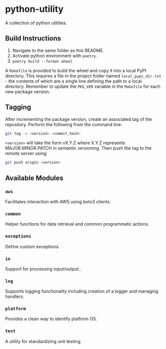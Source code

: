 # python-utility

A collection of python utilities.

## Build Instructions

1. Navigate to the same folder as this README.
2. Activate python environment with `poetry`.
3. `poetry build --format wheel`

A `Makefile` is provided to build the wheel and copy it into a local PyPI directory. This requires a file in the project folder named `local_pypi_dir.txt` - the contents of which are a single line defining the path to a local directory. Remember to update the `PKG_VER` variable in the `Makefile` for each new package version.

## Tagging

After incrementing the package version, create an associated tag of the repository. Perform the following from the command line:

```bash
git tag -a <version> <commit_hash>
```

`<version>` will take the form vX.Y.Z where X.Y.Z represents MAJOR.MINOR.PATCH in semantic versioning. Then push the tag to the remote server using:

```bash
git push origin <version>
```

## Available Modules

### `aws`

Facilitates interaction with AWS using boto3 clients.

### `common`

Helper functions for data retrieval and common programmatic actions.

### `exceptions`

Define custom exceptions.

### `io`

Support for processing input/output..

### `log`

Supports logging functionality including creation of a logger and managing handlers.

### `platform`

Provides a clean way to identify platform OS.

### `test`

A utility for standardizing unit testing.
